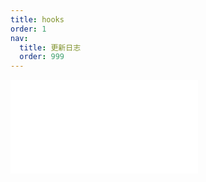 ```yaml
---
title: hooks
order: 1
nav:
  title: 更新日志
  order: 999
---
```


<embed src="../../packages/hooks/CHANGELOG.md"></embed>
